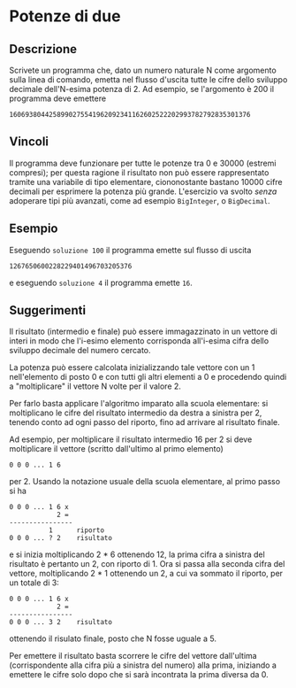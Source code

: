 Potenze di due
==============

Descrizione
-----------

Scrivete un programma che, dato un numero naturale N come argomento sulla linea
di comando, emetta nel flusso d'uscita tutte le cifre dello sviluppo decimale
dell'N-esima potenza di 2. Ad esempio, se l'argomento è 200 il programma deve
emettere

	1606938044258990275541962092341162602522202993782792835301376


Vincoli
-------

Il programma deve funzionare per tutte le potenze tra 0 e 30000 (estremi
compresi); per questa ragione il risultato non può essere rappresentato tramite
una variabile di tipo elementare, ciononostante bastano 10000 cifre decimali per
esprimere la potenza più grande. L'esercizio va svolto *senza* adoperare tipi
più avanzati, come ad esempio `BigInteger`, o `BigDecimal`.


Esempio
-------

Eseguendo `soluzione 100` il programma emette sul flusso di uscita

	1267650600228229401496703205376

e eseguendo `soluzione 4` il programma emette `16`.


Suggerimenti
------------

Il risultato (intermedio e finale) può essere immagazzinato in un vettore di
interi in modo che l'i-esimo elemento corrisponda all'i-esima cifra dello
sviluppo decimale del numero cercato.

La potenza può essere calcolata inizializzando tale vettore con un 1
nell'elemento di posto 0 e con tutti gli altri elementi a 0 e procedendo quindi
a "moltiplicare" il vettore N volte per il valore 2.

Per farlo basta applicare l'algoritmo imparato alla scuola elementare: si
moltiplicano le cifre del risultato intermedio da destra a sinistra per 2,
tenendo conto ad ogni passo del riporto, fino ad arrivare al risultato finale.

Ad esempio, per moltiplicare il risultato intermedio 16 per 2 si deve
moltiplicare il vettore (scritto dall'ultimo al primo elemento)

	0 0 0 ... 1 6

per 2. Usando la notazione usuale della scuola elementare, al primo passo si ha

	0 0 0 ... 1 6 x
	            2 =
	----------------
	          1      riporto
	0 0 0 ... ? 2    risultato

e si inizia moltiplicando 2 * 6 ottenendo 12, la prima cifra a sinistra del
risultato è pertanto un 2, con riporto di 1. Ora si passa alla seconda cifra del
vettore, moltiplicando 2 * 1 ottenendo un 2, a cui va sommato il riporto, per un
totale di 3:

	0 0 0 ... 1 6 x
				2 =
	----------------
	0 0 0 ... 3 2    risultato

ottenendo il risulato finale, posto che N fosse uguale a 5.

Per emettere il risultato basta scorrere le cifre del vettore dall'ultima
(corrispondente alla cifra più a sinistra del numero) alla prima, iniziando a
emettere le cifre solo dopo che si sarà incontrata la prima diversa da 0.
